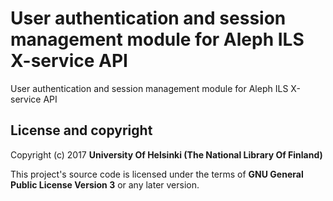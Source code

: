 # User authentication and session management module for Aleph ILS X-service API

User authentication and session management module for Aleph ILS X-service API

## License and copyright

Copyright (c) 2017 **University Of Helsinki (The National Library Of Finland)**

This project's source code is licensed under the terms of **GNU General Public License Version 3** or any later version.
